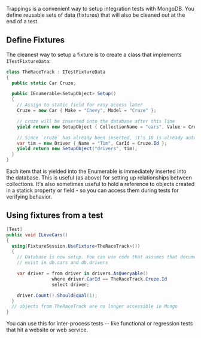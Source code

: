 Trappings is a convenient way to setup integration tests with MongoDB. You
define reusable sets of data (fixtures) that will also be cleaned out at
the end of a test.

Define Fixtures
---------------

The cleanest way to setup a fixture is to create a class that implements 
`ITestFixtureData`:

```csharp
class TheRaceTrack : ITestFixtureData
{
  public static Car Cruze;

  public IEnumerable<SetupObject> Setup() 
  {
    // Assign to static field for easy access later
    Cruze = new Car { Make = "Chevy", Model = "Cruze" };

    // cruze will be inserted into the database after this line
    yield return new SetupObject { CollectionName = "cars", Value = Cruze };

    // Since `cruze` has already been inserted, it's ID is already auto-assigned
    var tim = new Driver { Name = "Tim", CarId = Cruze.Id };
    yield return new SetupObject("drivers", tim);
  }
}
```

Each item that is yielded into the Enumerable is immediately inserted into the 
database. This is useful (as above) for setting up relationships between 
collections. It's also sometimes useful to hold a reference to objects created
in a statick property or field - so you can access them during tests for verifying
behavior.

Using fixtures from a test
--------------------------

```csharp
[Test]
public void ILoveCars()
{
  using(FixtureSession.UseFixture<TheRaceTrack>())
  {
    // Database is now setup. You can use code that assumes that documents
    // exist in db.cars and db.drivers

    var driver = from driver in drivers.AsQueryable()
                 where driver.CarId == TheRaceTrack.Cruze.Id
                 select driver;

    driver.Count().ShouldEqual(1);
  }
  // objects from TheRaceTrack are no longer accessible in Mongo
}
```

You can use this for inter-process tests -- like functional or regression
tests that hit a website or web service. 
